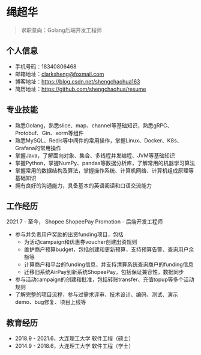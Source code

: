 # 绳超华
> 求职意向：Golang后端开发工程师

## 个人信息
- 手机号码：18340806468
- 邮箱地址：clarksheng@foxmail.com
- 博客地址：https://blog.csdn.net/shengchaohua163
- 简历地址：https://github.com/shengchaohua/resume

## 专业技能
- 熟悉Golang，熟悉slice、map、channel等基础知识，熟悉gRPC、Protobuf、Gin、xorm等组件
- 熟悉MySQL、Redis等中间件的常用操作，掌握Linux、Docker、K8s、Grafana的常用操作
- 掌握Java，了解面向对象、集合、多线程并发编程、JVM等基础知识
- 掌握Python，掌握NumPy、pandas等数据分析库，了解常用的机器学习算法
- 掌握常用的数据结构及算法，掌握操作系统、计算机网络、计算机组成原理等基础知识
- 拥有良好的沟通能力，具备基本的英语阅读和口语交流能力

## 工作经历
2021.7 - 至今， Shopee ShopeePay Promotion - 后端开发工程师
- 参与并负责用户奖励的出资funding项目，包括
  - 为活动campaign和优惠券voucher创建出资规则
  - 维护商户预算budget，包括创建和更新预算，支持预算告警、查询用户余额等
  - 计算商户和平台的funding信息，并支持清算系统查询商户的funding信息
  - 迁移旧系统AirPay到新系统ShopeePay，包括保证兼容性，数据同步
- 参与活动campaign的创建和批准，包括转账transfer、充值topup等多个活动规则
- 了解完整的项目流程，参与过需求评审、技术设计、编码、测试、演示demo、bug修复、项目上线等

## 教育经历
- 2018.9 - 2021.6，大连理工大学 软件工程（硕士）
- 2014.9 - 2018.6，大连理工大学 软件工程（学士）